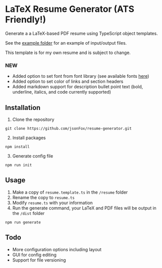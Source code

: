 # LaTeX Resume Generator (ATS Friendly!)

Generate a a LaTeX-based PDF resume using TypeScript object templates.

See the [example folder](example/) for an example of input/output files.

This template is for my own resume and is subject to change.

### NEW

- Added option to set font from font library (see available fonts [here](/lib/fonts.ts))
- Added option to set color of links and section headers
- Added markdown support for description bullet point text (bold, underline, italics, and code currently supported)

## Installation

1. Clone the repository

```
git clone https://github.com/jsonFox/resume-generator.git
```

2. Install packages

```
npm install
```

3. Generate config file

```
npm run init
```

## Usage

1. Make a copy of `resume.template.ts` in the `/resume` folder
2. Rename the copy to `resume.ts`
3. Modify `resume.ts` with your information
4. Run the generate command, your LaTeX and PDF files will be output in the `/dist` folder

```
npm run generate
```

## Todo

- More configuration options including layout
- GUI for config editing
- Support for file versioning
